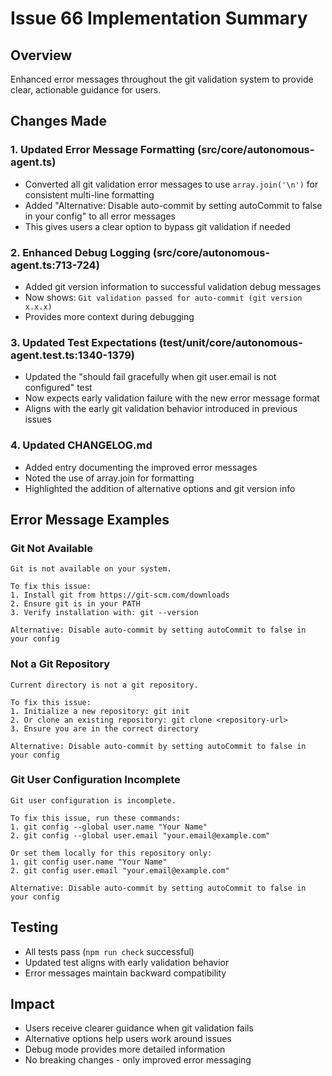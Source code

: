 # Issue 66 Implementation Summary

## Overview
Enhanced error messages throughout the git validation system to provide clear, actionable guidance for users.

## Changes Made

### 1. Updated Error Message Formatting (src/core/autonomous-agent.ts)
- Converted all git validation error messages to use `array.join('\n')` for consistent multi-line formatting
- Added "Alternative: Disable auto-commit by setting autoCommit to false in your config" to all error messages
- This gives users a clear option to bypass git validation if needed

### 2. Enhanced Debug Logging (src/core/autonomous-agent.ts:713-724)
- Added git version information to successful validation debug messages
- Now shows: `Git validation passed for auto-commit (git version x.x.x)`
- Provides more context during debugging

### 3. Updated Test Expectations (test/unit/core/autonomous-agent.test.ts:1340-1379)
- Updated the "should fail gracefully when git user.email is not configured" test
- Now expects early validation failure with the new error message format
- Aligns with the early git validation behavior introduced in previous issues

### 4. Updated CHANGELOG.md
- Added entry documenting the improved error messages
- Noted the use of array.join for formatting
- Highlighted the addition of alternative options and git version info

## Error Message Examples

### Git Not Available
```
Git is not available on your system.

To fix this issue:
1. Install git from https://git-scm.com/downloads
2. Ensure git is in your PATH
3. Verify installation with: git --version

Alternative: Disable auto-commit by setting autoCommit to false in your config
```

### Not a Git Repository
```
Current directory is not a git repository.

To fix this issue:
1. Initialize a new repository: git init
2. Or clone an existing repository: git clone <repository-url>
3. Ensure you are in the correct directory

Alternative: Disable auto-commit by setting autoCommit to false in your config
```

### Git User Configuration Incomplete
```
Git user configuration is incomplete.

To fix this issue, run these commands:
1. git config --global user.name "Your Name"
2. git config --global user.email "your.email@example.com"

Or set them locally for this repository only:
1. git config user.name "Your Name"
2. git config user.email "your.email@example.com"

Alternative: Disable auto-commit by setting autoCommit to false in your config
```

## Testing
- All tests pass (`npm run check` successful)
- Updated test aligns with early validation behavior
- Error messages maintain backward compatibility

## Impact
- Users receive clearer guidance when git validation fails
- Alternative options help users work around issues
- Debug mode provides more detailed information
- No breaking changes - only improved error messaging